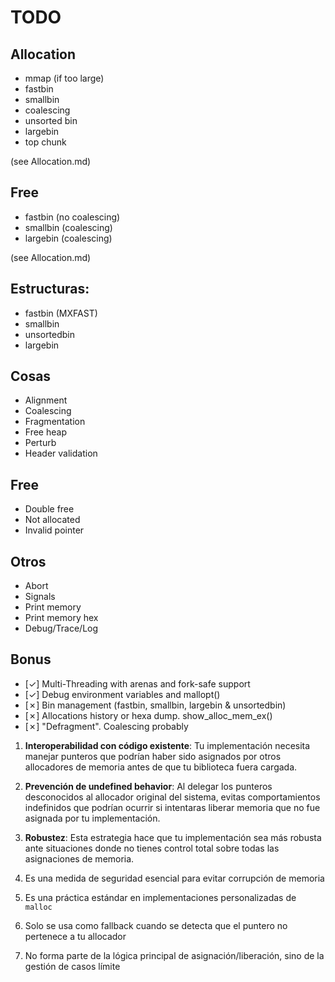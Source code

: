 # TODO

## Allocation
- mmap (if too large)
- fastbin
- smallbin
- coalescing
- unsorted bin
- largebin
- top chunk

(see Allocation.md)

## Free
- fastbin (no coalescing)
- smallbin (coalescing)
- largebin (coalescing)

(see Allocation.md)

## Estructuras:
- fastbin (MXFAST)
- smallbin
- unsortedbin
- largebin

## Cosas
- Alignment
- Coalescing
- Fragmentation
- Free heap
- Perturb
- Header validation

## Free
- Double free
- Not allocated
- Invalid pointer

## Otros
- Abort
- Signals
- Print memory
- Print memory hex
- Debug/Trace/Log

## Bonus

- [✓] Multi-Threading with arenas and fork-safe support
- [✓] Debug environment variables and mallopt()
- [✗] Bin management (fastbin, smallbin, largebin & unsortedbin)
- [✗] Allocations history or hexa dump. show_alloc_mem_ex()
- [✗] "Defragment". Coalescing probably

1. **Interoperabilidad con código existente**: Tu implementación necesita manejar punteros que podrían haber sido asignados por otros allocadores de memoria antes de que tu biblioteca fuera cargada.

2. **Prevención de undefined behavior**: Al delegar los punteros desconocidos al allocador original del sistema, evitas comportamientos indefinidos que podrían ocurrir si intentaras liberar memoria que no fue asignada por tu implementación.

3. **Robustez**: Esta estrategia hace que tu implementación sea más robusta ante situaciones donde no tienes control total sobre todas las asignaciones de memoria.

1. Es una medida de seguridad esencial para evitar corrupción de memoria
2. Es una práctica estándar en implementaciones personalizadas de `malloc`
3. Solo se usa como fallback cuando se detecta que el puntero no pertenece a tu allocador
4. No forma parte de la lógica principal de asignación/liberación, sino de la gestión de casos límite

